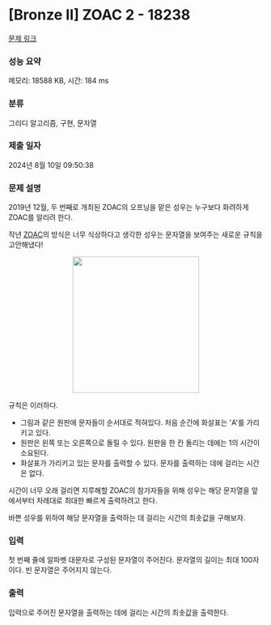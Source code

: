 # [Bronze II] ZOAC 2 - 18238 

[문제 링크](https://www.acmicpc.net/problem/18238) 

### 성능 요약

메모리: 18588 KB, 시간: 184 ms

### 분류

그리디 알고리즘, 구현, 문자열

### 제출 일자

2024년 8월 10일 09:50:38

### 문제 설명

<p>2019년 12월, 두 번째로 개최된 ZOAC의 오프닝을 맡은 성우는 누구보다 화려하게 ZOAC를 알리려 한다.</p>

<p>작년 <a href="https://www.acmicpc.net/problem/16719">ZOAC</a>의 방식은 너무 식상하다고 생각한 성우는 문자열을 보여주는 새로운 규칙을 고안해냈다!</p>

<p style="text-align: center;"><img alt="" src="" style="width: 250px; height: 269px;"></p>

<p>규칙은 이러하다.</p>

<ul>
	<li>그림과 같은 원판에 문자들이 순서대로 적혀있다. 처음 순간에 화살표는 'A'를 가리키고 있다.</li>
	<li>원판은 왼쪽 또는 오른쪽으로 돌릴 수 있다. 원판을 한 칸 돌리는 데에는 1의 시간이 소요된다.</li>
	<li>화살표가 가리키고 있는 문자를 출력할 수 있다. 문자를 출력하는 데에 걸리는 시간은 없다.</li>
</ul>

<p>시간이 너무 오래 걸리면 지루해할 ZOAC의 참가자들을 위해 성우는 해당 문자열을 앞에서부터 차례대로 최대한 빠르게 출력하려고 한다.</p>

<p>바쁜 성우를 위하여 해당 문자열을 출력하는 데 걸리는 시간의 최솟값을 구해보자.</p>

### 입력 

 <p>첫 번째 줄에 알파벳 대문자로 구성된 문자열이 주어진다. 문자열의 길이는 최대 100자이다. 빈 문자열은 주어지지 않는다.</p>

### 출력 

 <p>입력으로 주어진 문자열을 출력하는 데에 걸리는 시간의 최솟값을 출력한다.</p>

